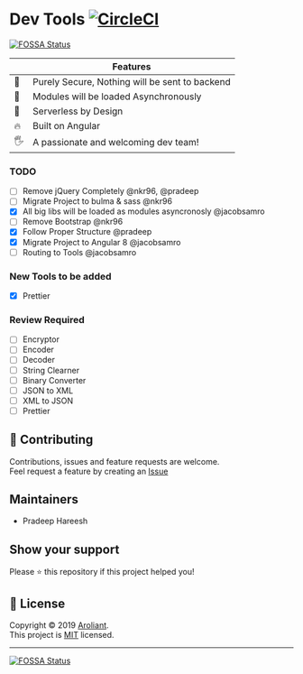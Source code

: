 # Dev Tools [![CircleCI](https://circleci.com/gh/Aroliant/DevTools.svg?style=svg)](https://circleci.com/gh/Aroliant/DevTools)
[![FOSSA Status](https://app.fossa.io/api/projects/git%2Bgithub.com%2FAroliant%2FDevTools.svg?type=shield)](https://app.fossa.io/projects/git%2Bgithub.com%2FAroliant%2FDevTools?ref=badge_shield)

| | Features
-|-
🔑 | Purely Secure, Nothing will be sent to backend
🚀 | Modules will be loaded Asynchronously 
🔧 | Serverless by Design
🔥 | Built on Angular
🖐 | A passionate and welcoming dev team!

### TODO
* [ ]  Remove jQuery Completely @nkr96, @pradeep
* [ ]  Migrate Project to bulma & sass @nkr96
* [x]  All big libs will be loaded as modules asyncronosly @jacobsamro
* [ ]  Remove Bootstrap @nkr96
* [x]  Follow Proper Structure @pradeep
* [x]  Migrate Project to Angular 8 @jacobsamro
* [ ]  Routing to Tools @jacobsamro

### New Tools to be added
* [x] Prettier

### Review Required
* [ ] Encryptor
* [ ] Encoder
* [ ] Decoder
* [ ] String Clearner
* [ ] Binary Converter
* [ ] JSON to XML
* [ ] XML to JSON
* [ ] Prettier

## 🤝 Contributing

Contributions, issues and feature requests are welcome.<br />
Feel request a feature by creating an [Issue](https://github.com/Aroliant/DevTools/issues)

## Maintainers

* Pradeep Hareesh

## Show your support

Please ⭐️ this repository if this project helped you!

## 📝 License

Copyright © 2019 [Aroliant](https://github.com/aroliant).<br />
This project is [MIT](https://github.com/Aroliant/DevTools/blob/master/LICENSE) licensed.

---


[![FOSSA Status](https://app.fossa.io/api/projects/git%2Bgithub.com%2FAroliant%2FDevTools.svg?type=large)](https://app.fossa.io/projects/git%2Bgithub.com%2FAroliant%2FDevTools?ref=badge_large)